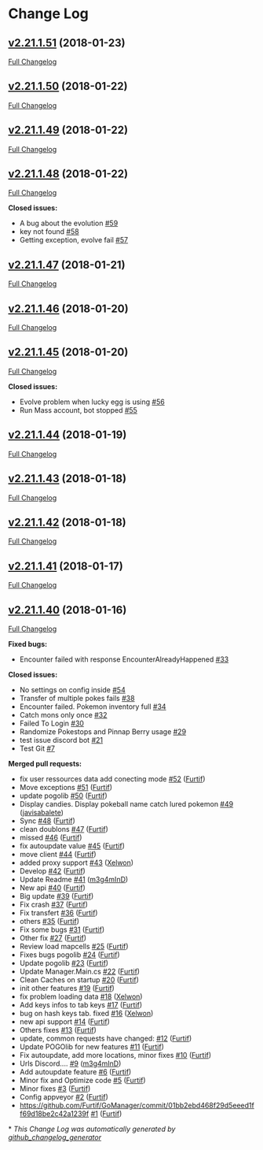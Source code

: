 # Change Log

## [v2.21.1.51](https://github.com/Furtif/Account-Manager/tree/v2.21.1.51) (2018-01-23)

[Full Changelog](https://github.com/Furtif/Account-Manager/compare/v2.21.1.50...v2.21.1.51)

## [v2.21.1.50](https://github.com/Furtif/Account-Manager/tree/v2.21.1.50) (2018-01-22)

[Full Changelog](https://github.com/Furtif/Account-Manager/compare/v2.21.1.49...v2.21.1.50)

## [v2.21.1.49](https://github.com/Furtif/Account-Manager/tree/v2.21.1.49) (2018-01-22)

[Full Changelog](https://github.com/Furtif/Account-Manager/compare/v2.21.1.48...v2.21.1.49)

## [v2.21.1.48](https://github.com/Furtif/Account-Manager/tree/v2.21.1.48) (2018-01-22)

[Full Changelog](https://github.com/Furtif/Account-Manager/compare/v2.21.1.47...v2.21.1.48)

**Closed issues:**

- A bug about the evolution [\#59](https://github.com/Furtif/Account-Manager/issues/59)
- key not found [\#58](https://github.com/Furtif/Account-Manager/issues/58)
- Getting exception, evolve fail [\#57](https://github.com/Furtif/Account-Manager/issues/57)

## [v2.21.1.47](https://github.com/Furtif/Account-Manager/tree/v2.21.1.47) (2018-01-21)

[Full Changelog](https://github.com/Furtif/Account-Manager/compare/v2.21.1.46...v2.21.1.47)

## [v2.21.1.46](https://github.com/Furtif/Account-Manager/tree/v2.21.1.46) (2018-01-20)

[Full Changelog](https://github.com/Furtif/Account-Manager/compare/v2.21.1.45...v2.21.1.46)

## [v2.21.1.45](https://github.com/Furtif/Account-Manager/tree/v2.21.1.45) (2018-01-20)

[Full Changelog](https://github.com/Furtif/Account-Manager/compare/v2.21.1.44...v2.21.1.45)

**Closed issues:**

- Evolve problem when lucky egg is using [\#56](https://github.com/Furtif/Account-Manager/issues/56)
- Run Mass account, bot stopped [\#55](https://github.com/Furtif/Account-Manager/issues/55)

## [v2.21.1.44](https://github.com/Furtif/Account-Manager/tree/v2.21.1.44) (2018-01-19)

[Full Changelog](https://github.com/Furtif/Account-Manager/compare/v2.21.1.43...v2.21.1.44)

## [v2.21.1.43](https://github.com/Furtif/Account-Manager/tree/v2.21.1.43) (2018-01-18)

[Full Changelog](https://github.com/Furtif/Account-Manager/compare/v2.21.1.42...v2.21.1.43)

## [v2.21.1.42](https://github.com/Furtif/Account-Manager/tree/v2.21.1.42) (2018-01-18)

[Full Changelog](https://github.com/Furtif/Account-Manager/compare/v2.21.1.41...v2.21.1.42)

## [v2.21.1.41](https://github.com/Furtif/Account-Manager/tree/v2.21.1.41) (2018-01-17)

[Full Changelog](https://github.com/Furtif/Account-Manager/compare/v2.21.1.40...v2.21.1.41)

## [v2.21.1.40](https://github.com/Furtif/Account-Manager/tree/v2.21.1.40) (2018-01-16)

[Full Changelog](https://github.com/Furtif/Account-Manager/compare/8752f2eec07a2310fd6321107202b2e74c750e2d...v2.21.1.40)

**Fixed bugs:**

- Encounter failed with response EncounterAlreadyHappened [\#33](https://github.com/Furtif/Account-Manager/issues/33)

**Closed issues:**

- No settings on config inside [\#54](https://github.com/Furtif/Account-Manager/issues/54)
- Transfer of multiple pokes fails [\#38](https://github.com/Furtif/Account-Manager/issues/38)
- Encounter failed. Pokemon inventory full [\#34](https://github.com/Furtif/Account-Manager/issues/34)
- Catch mons only once [\#32](https://github.com/Furtif/Account-Manager/issues/32)
- Failed To Login [\#30](https://github.com/Furtif/Account-Manager/issues/30)
- Randomize Pokestops and Pinnap Berry usage [\#29](https://github.com/Furtif/Account-Manager/issues/29)
- test issue discord bot [\#21](https://github.com/Furtif/Account-Manager/issues/21)
- Test Git [\#7](https://github.com/Furtif/Account-Manager/issues/7)

**Merged pull requests:**

- fix user ressources data add conecting mode [\#52](https://github.com/Furtif/Account-Manager/pull/52) ([Furtif](https://github.com/Furtif))
- Move exceptions [\#51](https://github.com/Furtif/Account-Manager/pull/51) ([Furtif](https://github.com/Furtif))
- update pogolib [\#50](https://github.com/Furtif/Account-Manager/pull/50) ([Furtif](https://github.com/Furtif))
- Display candies. Display pokeball name catch lured pokemon [\#49](https://github.com/Furtif/Account-Manager/pull/49) ([javisabalete](https://github.com/javisabalete))
- Sync  [\#48](https://github.com/Furtif/Account-Manager/pull/48) ([Furtif](https://github.com/Furtif))
- clean doublons [\#47](https://github.com/Furtif/Account-Manager/pull/47) ([Furtif](https://github.com/Furtif))
- missed [\#46](https://github.com/Furtif/Account-Manager/pull/46) ([Furtif](https://github.com/Furtif))
- fix autoupdate value [\#45](https://github.com/Furtif/Account-Manager/pull/45) ([Furtif](https://github.com/Furtif))
- move client [\#44](https://github.com/Furtif/Account-Manager/pull/44) ([Furtif](https://github.com/Furtif))
- added proxy support [\#43](https://github.com/Furtif/Account-Manager/pull/43) ([Xelwon](https://github.com/Xelwon))
- Develop [\#42](https://github.com/Furtif/Account-Manager/pull/42) ([Furtif](https://github.com/Furtif))
- Update Readme [\#41](https://github.com/Furtif/Account-Manager/pull/41) ([m3g4mInD](https://github.com/m3g4mInD))
- New api [\#40](https://github.com/Furtif/Account-Manager/pull/40) ([Furtif](https://github.com/Furtif))
- Big update [\#39](https://github.com/Furtif/Account-Manager/pull/39) ([Furtif](https://github.com/Furtif))
- Fix crash [\#37](https://github.com/Furtif/Account-Manager/pull/37) ([Furtif](https://github.com/Furtif))
- Fix transfert [\#36](https://github.com/Furtif/Account-Manager/pull/36) ([Furtif](https://github.com/Furtif))
- others [\#35](https://github.com/Furtif/Account-Manager/pull/35) ([Furtif](https://github.com/Furtif))
- Fix some bugs [\#31](https://github.com/Furtif/Account-Manager/pull/31) ([Furtif](https://github.com/Furtif))
-  Other fix [\#27](https://github.com/Furtif/Account-Manager/pull/27) ([Furtif](https://github.com/Furtif))
- Review load mapcells [\#25](https://github.com/Furtif/Account-Manager/pull/25) ([Furtif](https://github.com/Furtif))
- Fixes bugs pogolib [\#24](https://github.com/Furtif/Account-Manager/pull/24) ([Furtif](https://github.com/Furtif))
-  Update pogolib [\#23](https://github.com/Furtif/Account-Manager/pull/23) ([Furtif](https://github.com/Furtif))
- Update Manager.Main.cs [\#22](https://github.com/Furtif/Account-Manager/pull/22) ([Furtif](https://github.com/Furtif))
- Clean Caches on startup [\#20](https://github.com/Furtif/Account-Manager/pull/20) ([Furtif](https://github.com/Furtif))
-  init other features [\#19](https://github.com/Furtif/Account-Manager/pull/19) ([Furtif](https://github.com/Furtif))
- fix problem loading data [\#18](https://github.com/Furtif/Account-Manager/pull/18) ([Xelwon](https://github.com/Xelwon))
-  Add keys infos to tab keys [\#17](https://github.com/Furtif/Account-Manager/pull/17) ([Furtif](https://github.com/Furtif))
- bug on hash keys tab. fixed [\#16](https://github.com/Furtif/Account-Manager/pull/16) ([Xelwon](https://github.com/Xelwon))
- new api support [\#14](https://github.com/Furtif/Account-Manager/pull/14) ([Furtif](https://github.com/Furtif))
- Others fixes [\#13](https://github.com/Furtif/Account-Manager/pull/13) ([Furtif](https://github.com/Furtif))
- update, common requests have changed: [\#12](https://github.com/Furtif/Account-Manager/pull/12) ([Furtif](https://github.com/Furtif))
- Update POGOlib for new features [\#11](https://github.com/Furtif/Account-Manager/pull/11) ([Furtif](https://github.com/Furtif))
- Fix autoupdate, add more locations, minor fixes [\#10](https://github.com/Furtif/Account-Manager/pull/10) ([Furtif](https://github.com/Furtif))
- Urls Discord.... [\#9](https://github.com/Furtif/Account-Manager/pull/9) ([m3g4mInD](https://github.com/m3g4mInD))
- Add autoupdate feature [\#6](https://github.com/Furtif/Account-Manager/pull/6) ([Furtif](https://github.com/Furtif))
- Minor fix and Optimize code [\#5](https://github.com/Furtif/Account-Manager/pull/5) ([Furtif](https://github.com/Furtif))
- Minor fixes [\#3](https://github.com/Furtif/Account-Manager/pull/3) ([Furtif](https://github.com/Furtif))
- Config appveyor [\#2](https://github.com/Furtif/Account-Manager/pull/2) ([Furtif](https://github.com/Furtif))
- https://github.com/Furtif/GoManager/commit/01bb2ebd468f29d5eeed1ff69d18be2c42a1239f [\#1](https://github.com/Furtif/Account-Manager/pull/1) ([Furtif](https://github.com/Furtif))



\* *This Change Log was automatically generated by [github_changelog_generator](https://github.com/skywinder/Github-Changelog-Generator)*